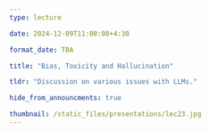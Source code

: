 ```yaml
---
type: lecture

date: 2024-12-09T11:00:00+4:30

format_date: TBA

title: "Bias, Toxicity and Hallucination"

tldr: "Discussion on various issues with LLMs."

hide_from_announcments: true

thumbnail: /static_files/presentations/lec23.jpg
---
```

